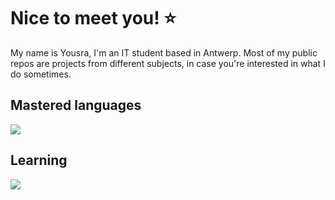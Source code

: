 # Nice to meet you! ⭐

My name is Yousra, I'm an IT student based in Antwerp.
Most of my public repos are projects from different subjects, in case you're interested in what I do sometimes.

## Mastered languages
<p>
  <a href="https://skillicons.dev">
    <img src="https://skillicons.dev/icons?i=cpp,python"/> 
  </a>
</p>

## Learning
<p>
  <a href="https://skillicons.dev">
    <img src="https://skillicons.dev/icons?i=java,javascript,html,css,react"/> 
  </a>
</p>
